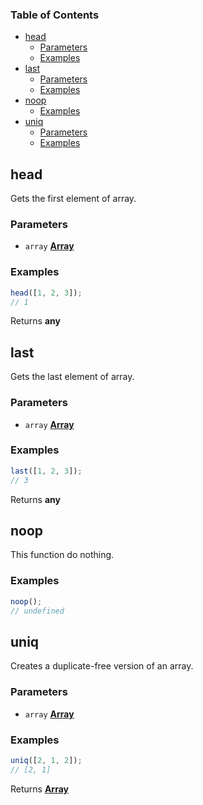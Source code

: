 ### Table of Contents

*   [head][1]
    *   [Parameters][2]
    *   [Examples][3]
*   [last][4]
    *   [Parameters][5]
    *   [Examples][6]
*   [noop][7]
    *   [Examples][8]
*   [uniq][9]
    *   [Parameters][10]
    *   [Examples][11]

## head

Gets the first element of array.

### Parameters

*   `array` **[Array][12]** 

### Examples

```javascript
head([1, 2, 3]);
// 1
```

Returns **any** 

## last

Gets the last element of array.

### Parameters

*   `array` **[Array][12]** 

### Examples

```javascript
last([1, 2, 3]);
// 3
```

Returns **any** 

## noop

This function do nothing.

### Examples

```javascript
noop();
// undefined
```

## uniq

Creates a duplicate-free version of an array.

### Parameters

*   `array` **[Array][12]** 

### Examples

```javascript
uniq([2, 1, 2]);
// [2, 1]
```

Returns **[Array][12]** 

[1]: #head

[2]: #parameters

[3]: #examples

[4]: #last

[5]: #parameters-1

[6]: #examples-1

[7]: #noop

[8]: #examples-2

[9]: #uniq

[10]: #parameters-2

[11]: #examples-3

[12]: https://developer.mozilla.org/docs/Web/JavaScript/Reference/Global_Objects/Array
